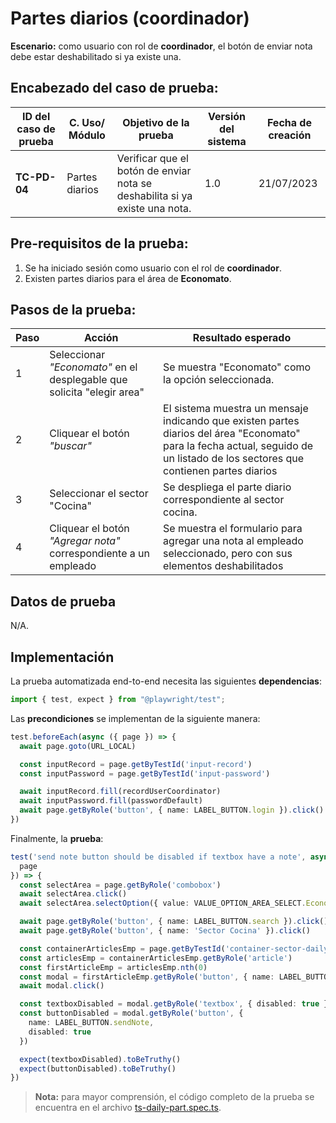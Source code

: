 # Partes diarios (coordinador)

**Escenario:** como usuario con rol de **coordinador**, el botón de enviar nota debe estar deshabilitado si ya existe una.

## Encabezado del caso de prueba:

| ID del caso de prueba | C. Uso/ Módulo | Objetivo de la prueba                                                                        | Versión del sistema | Fecha de creación |
| --------------------- | -------------- | -------------------------------------------------------------------------------------------- | ------------------- | ----------------- |
| **TC-PD-04**          | Partes diarios | Verificar que el botón de enviar nota se deshabilita si ya existe una nota. | 1.0                 | 21/07/2023        |

## Pre-requisitos de la prueba:

1. Se ha iniciado sesión como usuario con el rol de **coordinador**.
2. Existen partes diarios para el área de **Economato**.

## Pasos de la prueba:

| Paso | Acción                                                                 | Resultado esperado                                                                                                                                                               |
| ---- | ---------------------------------------------------------------------- | -------------------------------------------------------------------------------------------------------------------------------------------------------------------------------- |
| 1    | Seleccionar _"Economato"_ en el desplegable que solicita "elegir area" | Se muestra "Economato" como la opción seleccionada. |
| 2    | Cliquear el botón _"buscar"_                                           | El sistema muestra un mensaje indicando que existen partes diarios del área "Economato" para la fecha actual, seguido de un listado de los sectores que contienen partes diarios |
| 3 | Seleccionar el sector "Cocina" | Se despliega el parte diario correspondiente al sector cocina. |
| 4 | Cliquear el botón _"Agregar nota"_ correspondiente a un empleado | Se muestra el formulario para agregar una nota al empleado seleccionado, pero con sus elementos deshabilitados |


## Datos de prueba

N/A.

## Implementación

La prueba automatizada end-to-end necesita las siguientes **dependencias**:

```typescript
import { test, expect } from "@playwright/test";
```

Las **precondiciones** se implementan de la siguiente manera:

```typescript
test.beforeEach(async ({ page }) => {
  await page.goto(URL_LOCAL)

  const inputRecord = page.getByTestId('input-record')
  const inputPassword = page.getByTestId('input-password')

  await inputRecord.fill(recordUserCoordinator)
  await inputPassword.fill(passwordDefault)
  await page.getByRole('button', { name: LABEL_BUTTON.login }).click()
})
```

Finalmente, la **prueba**:

```typescript
test('send note button should be disabled if textbox have a note', async ({
  page
}) => {
  const selectArea = page.getByRole('combobox')
  await selectArea.click()
  await selectArea.selectOption({ value: VALUE_OPTION_AREA_SELECT.Economato })

  await page.getByRole('button', { name: LABEL_BUTTON.search }).click()
  await page.getByRole('button', { name: 'Sector Cocina' }).click()

  const containerArticlesEmp = page.getByTestId('container-sector-daily-part')
  const articlesEmp = containerArticlesEmp.getByRole('article')
  const firstArticleEmp = articlesEmp.nth(0)
  const modal = firstArticleEmp.getByRole('button', { name: LABEL_BUTTON.addNote })
  await modal.click()

  const textboxDisabled = modal.getByRole('textbox', { disabled: true })
  const buttonDisabled = modal.getByRole('button', {
    name: LABEL_BUTTON.sendNote,
    disabled: true
  })

  expect(textboxDisabled).toBeTruthy()
  expect(buttonDisabled).toBeTruthy()
})
```

> **Nota:** para mayor comprensión, el código completo de la prueba se encuentra en el archivo [ts-daily-part.spec.ts]().
